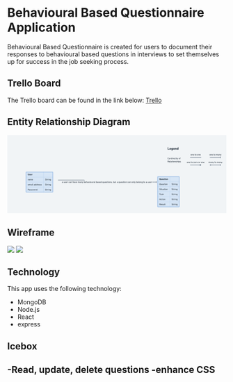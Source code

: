 # Behavioural Based Questionnaire Application

Behavioural Based Questionnaire is created for users to document their responses to behavioural based questions in interviews to set themselves up for success in the job seeking process.

## Trello Board

The Trello board can be found in the link below: 
[Trello](https://trello.com/b/uBDb0cjH/react-project-behavioural-based-questions)

## Entity Relationship Diagram
<img src="/public/entityrelationshipdiagram.png">

## Wireframe

<img src="/public/wireframe1.png">
<img src="/public/wireframe2.png">

## Technology

This app uses the following technology:
- MongoDB
- Node.js
- React
- express


## Icebox
-Read, update, delete questions
-enhance CSS
-


